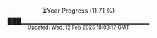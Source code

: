 <p align="center">
⏳Year Progress (11.71 %)<br>
███▁▁▁▁▁▁▁▁▁▁▁▁▁▁▁▁▁▁▁▁▁▁▁▁▁▁▁ <br>
<sub>Updated: Wed, 12 Feb 2025 18:03:17 GMT</sub>
</p>

